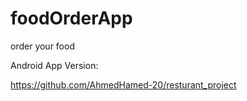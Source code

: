 # foodOrderApp
order your food

Android App Version:

https://github.com/AhmedHamed-20/resturant_project
